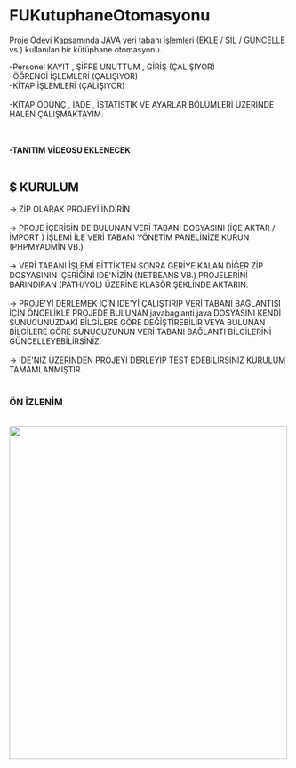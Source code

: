 # FUKutuphaneOtomasyonu
Proje Ödevi Kapsamında
JAVA veri tabanı işlemleri (EKLE / SİL / GÜNCELLE vs.) kullanılan bir kütüphane otomasyonu.

-Personel KAYIT , ŞİFRE UNUTTUM , GİRİŞ (ÇALIŞIYOR)<br/>
-ÖĞRENCİ İŞLEMLERİ (ÇALIŞIYOR)<br/>
-KİTAP İŞLEMLERİ (ÇALIŞIYOR)<br/>
<br/>
-KİTAP ÖDÜNÇ , İADE , İSTATİSTİK VE AYARLAR BÖLÜMLERİ ÜZERİNDE HALEN ÇALIŞMAKTAYIM.

<br/><br/>
<b>-TANITIM VİDEOSU EKLENECEK</b>
<br/><br/>
<h2>$ KURULUM</h2>

-> ZİP OLARAK PROJEYİ İNDİRİN<br/><br/>
-> PROJE İÇERİSİN DE BULUNAN VERİ TABANI DOSYASINI (İÇE AKTAR / İMPORT ) İŞLEMİ İLE VERİ TABANI YÖNETİM PANELİNİZE KURUN (PHPMYADMİN VB.) <br/><br/>
-> VERİ TABANI İŞLEMİ BİTTİKTEN SONRA GERİYE KALAN DİĞER ZİP DOSYASININ İÇERİĞİNİ IDE'NİZİN (NETBEANS VB.) PROJELERİNİ BARINDIRAN (PATH/YOL) ÜZERİNE KLASÖR ŞEKLİNDE AKTARIN.<br/><br/>
-> PROJE'Yİ DERLEMEK İÇİN IDE'Yİ ÇALIŞTIRIP VERİ TABANI BAĞLANTISI İÇİN ÖNCELİKLE PROJEDE BULUNAN javabaglanti.java DOSYASINI KENDİ SUNUCUNUZDAKİ BİLGİLERE GÖRE DEĞİŞTİREBİLİR VEYA BULUNAN BİLGİLERE GÖRE SUNUCUZUNUN VERİ TABANI BAĞLANTI BİLGİLERİNİ GÜNCELLEYEBİLİRSİNİZ.<br/><br/>
-> IDE'NİZ ÜZERİNDEN PROJEYİ DERLEYİP TEST EDEBİLİRSİNİZ KURULUM TAMAMLANMIŞTIR.
<br/><br/>
<h3> ÖN İZLENİM </h3><br/>
<img src="https://i.hizliresim.com/QQULan.png" width="500" height="600">

